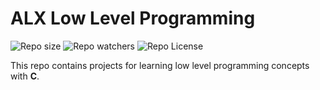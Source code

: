 # ALX Low Level Programming

![Repo size](https://img.shields.io/github/repo-size/B3zaleel/alx-low_level_programming)
![Repo watchers](https://img.shields.io/github/watchers/B3zaleel/alx-low_level_programming.svg)
![Repo License](https://img.shields.io/github/license/B3zaleel/alx-low_level_programming.svg)

This repo contains projects for learning low level programming concepts with __C__.
